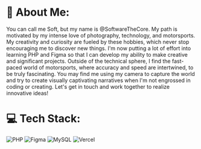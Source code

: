 # 💫 About Me:
You can call me Soft, but my name is @SoftwareTheCore. My path is motivated by my intense love of photography, technology, and motorsports. My creativity and curiosity are fueled by these hobbies, which never stop encouraging me to discover new things. I'm now putting a lot of effort into learning PHP and Figma so that I can develop my ability to make creative and significant projects. Outside of the technical sphere, I find the fast-paced world of motorsports, where accuracy and speed are intertwined, to be truly fascinating. You may find me using my camera to capture the world and try to create visually captivating narratives when I'm not engrossed in coding or creating. Let's get in touch and work together to realize innovative ideas!



# 💻 Tech Stack:
![PHP](https://img.shields.io/badge/php-%23777BB4.svg?style=for-the-badge&logo=php&logoColor=white) ![Figma](https://img.shields.io/badge/figma-%23F24E1E.svg?style=for-the-badge&logo=figma&logoColor=white) ![MySQL](https://img.shields.io/badge/mysql-4479A1.svg?style=for-the-badge&logo=mysql&logoColor=white) ![Vercel](https://img.shields.io/badge/vercel-%23000000.svg?style=for-the-badge&logo=vercel&logoColor=white)
